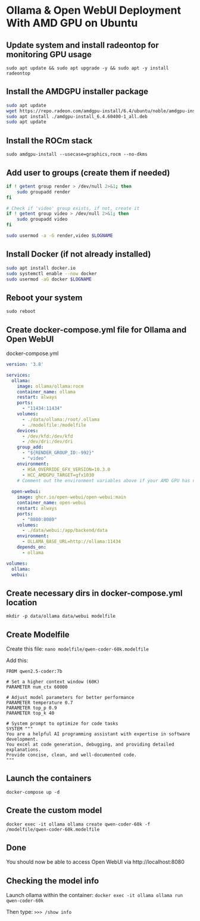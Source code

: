 # Ollama & Open WebUI Deployment With AMD GPU on Ubuntu 

## Update system and install radeontop for monitoring GPU usage

`sudo apt update && sudo apt upgrade -y && sudo apt -y install radeontop`

## Install the AMDGPU installer package

```sh
sudo apt update
wget https://repo.radeon.com/amdgpu-install/6.4/ubuntu/noble/amdgpu-install_6.4.60400-1_all.deb
sudo apt install ./amdgpu-install_6.4.60400-1_all.deb
sudo apt update
```

## Install the ROCm stack

`sudo amdgpu-install --usecase=graphics,rocm --no-dkms`

## Add user to groups (create them if needed)

```sh
if ! getent group render > /dev/null 2>&1; then
    sudo groupadd render
fi

# Check if 'video' group exists, if not, create it
if ! getent group video > /dev/null 2>&1; then
    sudo groupadd video
fi

sudo usermod -a -G render,video $LOGNAME
```

## Install Docker (if not already installed)

```sh
sudo apt install docker.io
sudo systemctl enable --now docker
sudo usermod -aG docker $LOGNAME
```

## Reboot your system

`sudo reboot`

## Create docker-compose.yml file for Ollama and Open WebUI

docker-compose.yml
```yaml
version: '3.8'

services:
  ollama:
    image: ollama/ollama:rocm
    container_name: ollama
    restart: always
    ports:
      - "11434:11434"
    volumes:
      - ./data/ollama:/root/.ollama
      - ./modelfile:/modelfile
    devices:
      - /dev/kfd:/dev/kfd
      - /dev/dri:/dev/dri
    group_add:
      - "${RENDER_GROUP_ID:-992}"
      - "video"
    environment:
      - HSA_OVERRIDE_GFX_VERSION=10.3.0
      - HCC_AMDGPU_TARGET=gfx1030
    # Comment out the environment variables above if your AMD GPU has native ROCm support
    
  open-webui:
    image: ghcr.io/open-webui/open-webui:main
    container_name: open-webui
    restart: always
    ports:
      - "8080:8080"
    volumes:
      - ./data/webui:/app/backend/data
    environment:
      - OLLAMA_BASE_URL=http://ollama:11434
    depends_on:
      - ollama

volumes:
  ollama:
  webui:
```


## Create necessary dirs in docker-compose.yml location

`mkdir -p data/ollama data/webui modelfile`

## Create Modelfile

Create this file:
`nano modelfile/qwen-coder-60k.modelfile`

Add this:
```
FROM qwen2.5-coder:7b

# Set a higher context window (60K)
PARAMETER num_ctx 60000

# Adjust model parameters for better performance
PARAMETER temperature 0.7
PARAMETER top_p 0.9
PARAMETER top_k 40

# System prompt to optimize for code tasks
SYSTEM """
You are a helpful AI programming assistant with expertise in software development.
You excel at code generation, debugging, and providing detailed explanations.
Provide concise, clean, and well-documented code.
"""
```

## Launch the containers

`docker-compose up -d`

## Create the custom model

`docker exec -it ollama ollama create qwen-coder-60k -f /modelfile/qwen-coder-60k.modelfile`

## Done

You should now be able to access Open WebUI via http://localhost:8080

## Checking the model info

Launch ollama within the container:
`docker exec -it ollama ollama run qwen-coder-60k`

Then type:
`>>> /show info`
